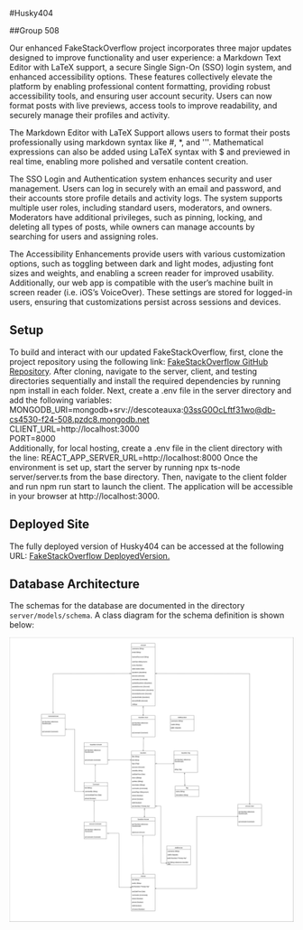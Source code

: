 #Husky404

##Group 508

Our enhanced FakeStackOverflow project incorporates three major updates designed to improve functionality and user experience: a Markdown Text Editor with LaTeX support, a secure Single Sign-On (SSO) login system, and enhanced accessibility options. These features collectively elevate the platform by enabling professional content formatting, providing robust accessibility tools, and ensuring user account security. Users can now format posts with live previews, access tools to improve readability, and securely manage their profiles and activity.

The Markdown Editor with LaTeX Support allows users to format their posts professionally using markdown syntax like #, *, and '''. Mathematical expressions can also be added using LaTeX syntax with $ and previewed in real time, enabling more polished and versatile content creation.

The SSO Login and Authentication system enhances security and user management. Users can log in securely with an email and password, and their accounts store profile details and activity logs. The system supports multiple user roles, including standard users, moderators, and owners. Moderators have additional privileges, such as pinning, locking, and deleting all types of posts, while owners can manage accounts by searching for users and assigning roles.

The Accessibility Enhancements provide users with various customization options, such as toggling between dark and light modes, adjusting font sizes and weights, and enabling a screen reader for improved usability. Additionally, our web app is compatible with the user’s machine built in screen reader (i.e. iOS’s VoiceOver). These settings are stored for logged-in users, ensuring that customizations persist across sessions and devices.

## Setup

To build and interact with our updated FakeStackOverflow, first, clone the project repository using the following link: [FakeStackOverflow GitHub Repository](https://github.com/neu-cs4530/fall24-project-fall24-team-project-group-508/tree/Development). After cloning, navigate to the server, client, and testing directories sequentially and install the required dependencies by running npm install in each folder.
Next, create a .env file in the server directory and add the following variables:
MONGODB_URI=mongodb+srv://descoteauxa:03ssG0OcLftf31wo@db-cs4530-f24-508.pzdc8.mongodb.net  
CLIENT_URL=http://localhost:3000  
PORT=8000  
Additionally, for local hosting, create a .env file in the client directory with the line:
REACT_APP_SERVER_URL=http://localhost:8000 
Once the environment is set up, start the server by running npx ts-node server/server.ts from the base directory. Then, navigate to the client folder and run npm run start to launch the client. The application will be accessible in your browser at http://localhost:3000.

## Deployed Site

The fully deployed version of Husky404 can be accessed at the following URL: [FakeStackOverflow DeployedVersion.](https://cs4530-f24-508.onrender.com)

## Database Architecture

The schemas for the database are documented in the directory `server/models/schema`.
A class diagram for the schema definition is shown below:

![Class Diagram](508diagram.png)
